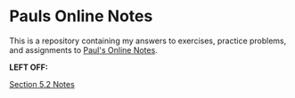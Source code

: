 # Pauls Online Notes

This is a repository containing my answers to exercises, practice problems, and
assignments to [Paul's Online Notes](https://tutorial.math.lamar.edu/).

**LEFT OFF:**

[Section 5.2 Notes](https://tutorial.math.lamar.edu/Classes/Alg/ZeroesOfPolynomials.aspx)
